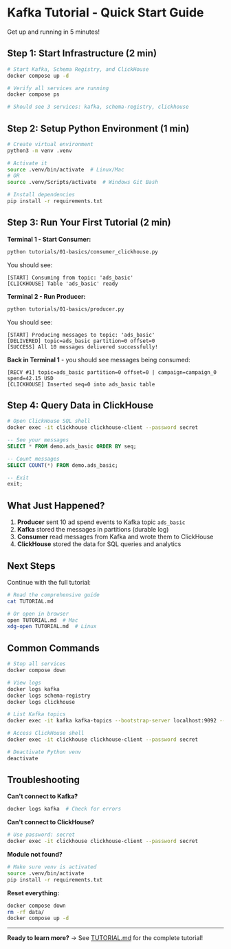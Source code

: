 # Kafka Tutorial - Quick Start Guide

Get up and running in 5 minutes!

## Step 1: Start Infrastructure (2 min)

```bash
# Start Kafka, Schema Registry, and ClickHouse
docker compose up -d

# Verify all services are running
docker compose ps

# Should see 3 services: kafka, schema-registry, clickhouse
```

## Step 2: Setup Python Environment (1 min)

```bash
# Create virtual environment
python3 -m venv .venv

# Activate it
source .venv/bin/activate  # Linux/Mac
# OR
source .venv/Scripts/activate  # Windows Git Bash

# Install dependencies
pip install -r requirements.txt
```

## Step 3: Run Your First Tutorial (2 min)

**Terminal 1 - Start Consumer:**
```bash
python tutorials/01-basics/consumer_clickhouse.py
```

You should see:
```
[START] Consuming from topic: 'ads_basic'
[CLICKHOUSE] Table 'ads_basic' ready
```

**Terminal 2 - Run Producer:**
```bash
python tutorials/01-basics/producer.py
```

You should see:
```
[START] Producing messages to topic: 'ads_basic'
[DELIVERED] topic=ads_basic partition=0 offset=0
[SUCCESS] All 10 messages delivered successfully!
```

**Back in Terminal 1** - you should see messages being consumed:
```
[RECV #1] topic=ads_basic partition=0 offset=0 | campaign=campaign_0 spend=42.15 USD
[CLICKHOUSE] Inserted seq=0 into ads_basic table
```

## Step 4: Query Data in ClickHouse

```bash
# Open ClickHouse SQL shell
docker exec -it clickhouse clickhouse-client --password secret
```

```sql
-- See your messages
SELECT * FROM demo.ads_basic ORDER BY seq;

-- Count messages
SELECT COUNT(*) FROM demo.ads_basic;

-- Exit
exit;
```

## What Just Happened?

1. **Producer** sent 10 ad spend events to Kafka topic `ads_basic`
2. **Kafka** stored the messages in partitions (durable log)
3. **Consumer** read messages from Kafka and wrote them to ClickHouse
4. **ClickHouse** stored the data for SQL queries and analytics

## Next Steps

Continue with the full tutorial:

```bash
# Read the comprehensive guide
cat TUTORIAL.md

# Or open in browser
open TUTORIAL.md  # Mac
xdg-open TUTORIAL.md  # Linux
```

## Common Commands

```bash
# Stop all services
docker compose down

# View logs
docker logs kafka
docker logs schema-registry
docker logs clickhouse

# List Kafka topics
docker exec -it kafka kafka-topics --bootstrap-server localhost:9092 --list

# Access ClickHouse shell
docker exec -it clickhouse clickhouse-client --password secret

# Deactivate Python venv
deactivate
```

## Troubleshooting

**Can't connect to Kafka?**
```bash
docker logs kafka  # Check for errors
```

**Can't connect to ClickHouse?**
```bash
# Use password: secret
docker exec -it clickhouse clickhouse-client --password secret
```

**Module not found?**
```bash
# Make sure venv is activated
source .venv/bin/activate
pip install -r requirements.txt
```

**Reset everything:**
```bash
docker compose down
rm -rf data/
docker compose up -d
```

---

**Ready to learn more?** → See [TUTORIAL.md](TUTORIAL.md) for the complete tutorial!
